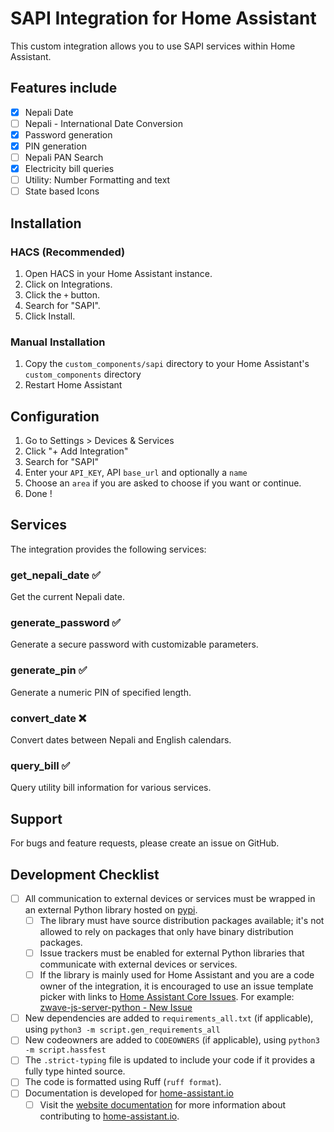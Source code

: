 # SAPI Integration for Home Assistant

This custom integration allows you to use SAPI services within Home Assistant.

## Features include

- [x] Nepali Date
- [ ] Nepali - International Date Conversion
- [x] Password generation
- [x] PIN generation
- [ ] Nepali PAN Search
- [x] Electricity bill queries
- [ ] Utility: Number Formatting and text
- [ ] State based Icons

## Installation

### HACS (Recommended)

1. Open HACS in your Home Assistant instance.
2. Click on Integrations.
3. Click the `+` button.
4. Search for "SAPI".
5. Click Install.

### Manual Installation

1. Copy the `custom_components/sapi` directory to your Home Assistant's `custom_components` directory
2. Restart Home Assistant

## Configuration

1. Go to Settings > Devices & Services
2. Click "+ Add Integration"
3. Search for "SAPI"
4. Enter your `API_KEY`, API `base_url` and optionally a `name`
5. Choose an `area` if you are asked to choose if you want or continue.
6. Done !

## Services

The integration provides the following services:

### get_nepali_date ✅

Get the current Nepali date.

### generate_password ✅

Generate a secure password with customizable parameters.

### generate_pin ✅

Generate a numeric PIN of specified length.

### convert_date ❌

Convert dates between Nepali and English calendars.

### query_bill ✅

Query utility bill information for various services.

## Support

For bugs and feature requests, please create an issue on GitHub.

## Development Checklist

- [ ] All communication to external devices or services must be wrapped in an external Python library hosted on [pypi](https://pypi.org/).
  - [ ] The library must have source distribution packages available; it's not allowed to rely on packages that only have binary distribution packages.
  - [ ] Issue trackers must be enabled for external Python libraries that communicate with external devices or services.
  - [ ] If the library is mainly used for Home Assistant and you are a code owner of the integration, it is encouraged to use an issue template picker with links to [Home Assistant Core Issues](https://github.com/home-assistant/core/issues). For example: [zwave-js-server-python - New Issue](https://github.com/home-assistant-libs/zwave-js-server-python/issues/new/choose)
- [ ] New dependencies are added to `requirements_all.txt` (if applicable), using `python3 -m script.gen_requirements_all`
- [ ] New codeowners are added to `CODEOWNERS` (if applicable), using `python3 -m script.hassfest`
- [ ] The `.strict-typing` file is updated to include your code if it provides a fully type hinted source.
- [ ] The code is formatted using Ruff (`ruff format`).
- [ ] Documentation is developed for [home-assistant.io](https://home-assistant.io/)
  - [ ] Visit the [website documentation](https://developers.home-assistant.io/docs/documenting) for more information about contributing to [home-assistant.io](https://github.com/home-assistant/home-assistant.io).
